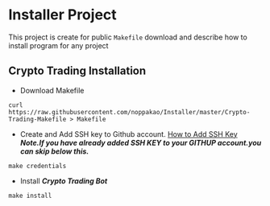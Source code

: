 # Installer Project
  This project is create for public ``Makefile`` download and describe how to install program for any project
  
## Crypto Trading Installation

  - Download Makefile
  ```
  curl https://raw.githubusercontent.com/noppakao/Installer/master/Crypto-Trading-Makefile > Makefile
  ```
  
  - Create and Add SSH key to Github account. [How to Add SSH Key](https://help.github.com/en/github/authenticating-to-github/adding-a-new-ssh-key-to-your-github-account) ***Note.If you have already added SSH KEY to your GITHUP account.you can skip below this.***
  ```
  make credentials
  ```
  
  - Install ***Crypto Trading Bot***
  ```
  make install
  ```

